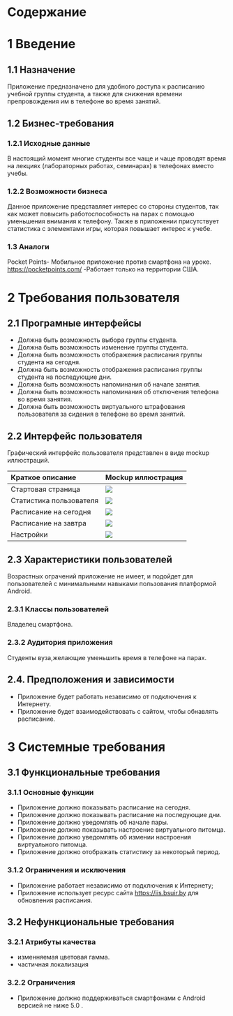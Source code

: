 # Содержание 

# 1 Введение

## 1.1 Назначение
Приложение предназначено для удобного доступа к расписанию учебной группы студента, а также для снижения времени препровождения им в телефоне во время занятий.
## 1.2 Бизнес-требования

### 1.2.1 Исходные данные
В настоящий момент многие студенты все чаще и чаще проводят время на лекциях (лабораторных работах, семинарах) в телефонах вместо учебы.

### 1.2.2 Возможности бизнеса
Данное приложение представляет интерес со стороны студентов, так как может повысить работоспособность на парах с помощью уменьшения внимания к телефону. Также в приложении присутствует статистика с элементами игры, которая повышает интерес к учебе.
### 1.3 Аналоги
Pocket Points- Мобильное приложение против смартфона на уроке.
https://pocketpoints.com/ -Работает только на территории США.
	
# 2 Требования пользователя

## 2.1 Програмные интерфейсы
- Должна быть возможность выбора группы студента.
- Должна быть возможность изменение группы студента.
- Должна быть возможность отображения расписания группы студента на сегодня.
- Должна быть возможность отображения расписания группы студента на последующие дни.
- Должна быть возможность напоминания об начале занятия.
- Должна быть возможность напоминания об отключения телефона во время занятия.
- Должна быть возможность виртуального штрафования пользователя за сидения в телефоне во время занятий.

## 2.2 Интерфейс пользователя

Графический интерфейс пользователя представлен в виде mockup иллюстраций.

| Краткое описание | Mockup иллюстрация |
|:---|:---|
|Стартовая страница|<img src="https://raw.githubusercontent.com/KomaRash/Out_phone/master/Documents/Start Worked.png">|
|Статистика пользователя|<img src="https://raw.githubusercontent.com/KomaRash/Out_phone/master/Documents/stats.png">|
|Расписание на сегодня|<img src="https://raw.githubusercontent.com/KomaRash/Out_phone/master/Documents/tonight.png">|
|Расписание на завтра|<img src="https://raw.githubusercontent.com/KomaRash/Out_phone/master/Documents/tomorrow.png">|
|Настройки|<img src="https://raw.githubusercontent.com/KomaRash/Out_phone/master/Documents/Settings.png">|
            	

## 2.3 Характеристики пользователей
Возрастных ограчений приложение не имеет, и подойдет для пользователей с минимальными навыками пользования платформой Android.

### 2.3.1 Классы пользователей
Владелец смартфона.

### 2.3.2 Аудитория приложения

Студенты вуза,желающие уменьшить время в телефоне на парах.

## 2.4. Предположения и зависимости
- Приложение будет работать независимо от подключения к Интернету.
- Приложение будет взаимодействовать с сайтом, чтобы обнавлять расписание.

# 3 Системные требования

## 3.1 Функциональные требования

### 3.1.1 Основные функции
- Приложение должно показывать расписание на сегодня.
- Приложение должно показывать расписание на последующие дни.
- Приложение должно уведомлять об начале пары.
- Приложение должно показывать настроение виртуального питомца.
- Приложение должно уведомлять об измении настроения виртуального питомца.
- Приложение должно отображать статистику  за некоторый период.
### 3.1.2 Ограничения и исключения
- Приложение работает независимо от подключения к Интернету;
- Приложение использует ресурс сайта https://iis.bsuir.by для обновления расписания.
## 3.2 Нефункциональные требования

### 3.2.1 Атрибуты качества
- изменняемая цветовая гамма.
- частичная локализация
### 3.2.2 Ограничения
- Приложение должно поддерживаться смартфонами с Android версией не ниже 5.0 .
